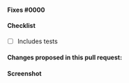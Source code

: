 #### Fixes #0000

#### Checklist

- [ ] Includes tests

#### Changes proposed in this pull request:

<!-- Fill this out. -->

#### Screenshot

<!-- Include an image of the most relevant user-facing change, if any. -->
